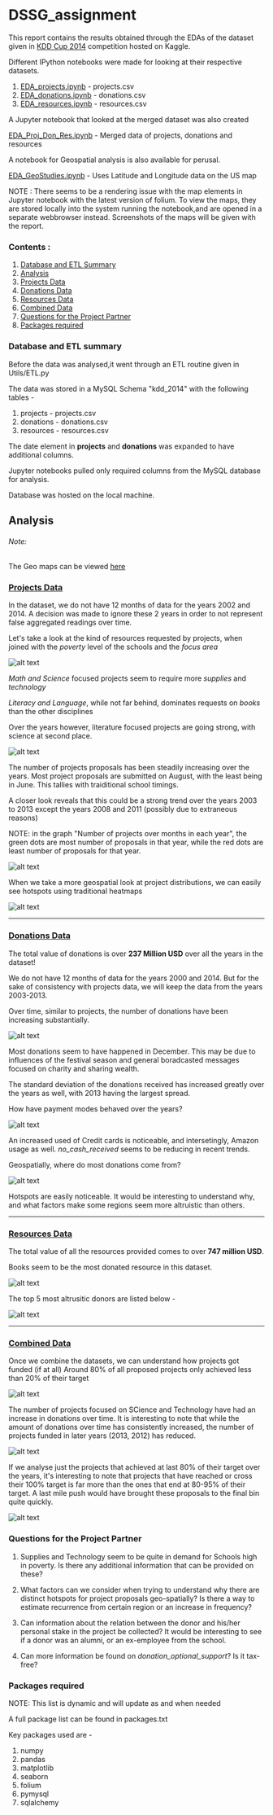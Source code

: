 # DSSG_assignment

This report contains the results obtained through the EDAs of the dataset given in 
[KDD Cup 2014](https://www.kaggle.com/c/kdd-cup-2014-predicting-excitement-at-donors-choose/) competition hosted on 
Kaggle.

Different IPython notebooks were made for looking at their respective datasets.
1. [EDA_projects.ipynb](https://github.com/Srihari231092/DSaPP_RA_Project/blob/master/EDA_projects.ipynb) - projects.csv
2. [EDA_donations.ipynb](https://github.com/Srihari231092/DSaPP_RA_Project/blob/master/EDA_donations.ipynb) - donations.csv
3. [EDA_resources.ipynb](https://github.com/Srihari231092/DSaPP_RA_Project/blob/master/EDA_resources.ipynb) - resources.csv

A Jupyter notebook that looked at the merged dataset was also created

[EDA_Proj_Don_Res.ipynb](https://github.com/Srihari231092/DSaPP_RA_Project/blob/master/EDA_Proj_Don_Res.ipynb) - Merged data
 of projects, donations and resources

A notebook for Geospatial analysis is also available for perusal. 

[EDA_GeoStudies.ipynb](https://github.com/Srihari231092/DSaPP_RA_Project/blob/master/EDA_GeoStudies.ipynb) - Uses Latitude
 and Longitude data on the US map

NOTE : There seems to be a rendering issue with the map elements in Jupyter notebook with the latest version of folium. 
To view the maps, they are stored locally into the system running the notebook,and are opened in a separate 
webbrowser instead. 
Screenshots of the maps will be given with the report.

### Contents : 
1. [Database and ETL Summary](https://github.com/Srihari231092/DSaPP_RA_Project/blob/master/AnalysisReport.md#database-and-etl-summary)
2. [Analysis](https://github.com/Srihari231092/DSaPP_RA_Project/blob/master/AnalysisReport.md#analysis)
3. [Projects Data](https://github.com/Srihari231092/DSaPP_RA_Project/blob/master/AnalysisReport.md#projects-data)
4. [Donations Data](https://github.com/Srihari231092/DSaPP_RA_Project/blob/master/AnalysisReport.md#donations-data)
5. [Resources Data](https://github.com/Srihari231092/DSaPP_RA_Project/blob/master/AnalysisReport.md#resources-data)
6. [Combined Data](https://github.com/Srihari231092/DSaPP_RA_Project/blob/master/AnalysisReport.md#combined-data)
7. [Questions for the Project Partner](https://github.com/Srihari231092/DSaPP_RA_Project/blob/master/AnalysisReport.md#questions-for-the-project-partner
)
8. [Packages required](https://github.com/Srihari231092/DSaPP_RA_Project/blob/master/AnalysisReport.md#packages-required)

### Database and ETL summary

Before the data was analysed,it went through an ETL routine given in Utils/ETL.py

The data was stored in a MySQL Schema "kdd_2014" with the following tables - 
1. projects - projects.csv
2. donations - donations.csv
3. resources - resources.csv

The date element in <b>projects</b> and <b>donations</b> was expanded to have additional columns.

Jupyter notebooks pulled only required columns from the MySQL database for analysis.

Database was hosted on the local machine. 

## Analysis 

###### Note: 
The Geo maps can be viewed 
[here](https://nbviewer.jupyter.org/github/Srihari231092/DSaPP_RA_Project/blob/master/res/SpatialAnalysis.html)


### [Projects Data](https://github.com/Srihari231092/DSaPP_RA_Project/blob/master/EDA_projects.ipynb)
In the dataset, we do not have 12 months of data for the years 2002 and 2014. A decision was made to ignore these 2 
years in order to not represent false aggregated readings over time.

Let's take a look at the kind of resources requested by projects, when joined with the _poverty_ level of the schools
 and the _focus area_
 
![alt text](https://github.com/Srihari231092/DSaPP_RA_Project/blob/master/images/projects/Resource%20requests.PNG)

*Math and Science* focused projects seem to require more _supplies_ and _technology_ 

*Literacy and Language*, while not far behind, dominates requests on _books_ than the other disciplines  

Over the years however, literature focused projects are going strong, with science at second place.

![alt text](https://github.com/Srihari231092/DSaPP_RA_Project/blob/master/images/projects/focusarea_years.PNG)


The number of projects proposals has been steadily increasing over the years.
Most project proposals are submitted on August, with the least being in June. This tallies with traiditional school 
timings.

A closer look reveals that this could be a strong trend over the years 2003 to 2013 except the 
years 2008 and 2011 (possibly due to extraneous reasons)

NOTE: in the graph "Number of projects over months in each year", the green dots are most number of proposals in 
that year, while the red dots are least number of proposals for that year.

![alt text](https://github.com/Srihari231092/DSaPP_RA_Project/blob/master/images/projects/numproposals_time.PNG)


When we take a more geospatial look at project distributions, we can easily see hotspots using traditional heatmaps

![alt text](https://github.com/Srihari231092/DSaPP_RA_Project/blob/master/images/projects/geo_heatmap.PNG)


---
### [Donations Data](https://github.com/Srihari231092/DSaPP_RA_Project/blob/master/EDA_donations.ipynb)
The total value of donations is over <b>237 Million USD</b> over all the years in the dataset!

We do not have 12 months of data for the years 2000 and 2014. But for the sake of consistency with projects data, we 
will keep the data from the years 2003-2013.

Over time, similar to projects, the number of donations have been increasing substantially.


![alt text](https://github.com/Srihari231092/DSaPP_RA_Project/blob/master/images/donations/numdonations_time.PNG)



Most donations seem to have happened in December. This may be due to influences of the festival season and general 
boradcasted messages focused on charity and sharing wealth.

The standard deviation of the donations received has increased greatly over the years as well, with 2013 having the 
largest spread.

How have payment modes behaved over the years? 

![alt text](https://github.com/Srihari231092/DSaPP_RA_Project/blob/master/images/donations/payment_time.PNG)


An increased used of Credit cards is noticeable, and intersetingly, Amazon usage as well. *no_cash_received*
seems to be reducing in recent trends. 

Geospatially, where do most donations come from? 

![alt text](https://github.com/Srihari231092/DSaPP_RA_Project/blob/master/images/donations/geo_donations.PNG)

Hotspots are easily noticeable. It would be interesting to understand why, and what factors make some regions seem 
more altruistic than others. 

---
### [Resources Data](https://github.com/Srihari231092/DSaPP_RA_Project/blob/master/EDA_resources.ipynb)

The total value of all the resources provided comes to over <b>747 million USD</b>.

Books seem to be the most donated resource in this dataset.

![alt text](https://github.com/Srihari231092/DSaPP_RA_Project/blob/master/images/resources/resource_type_donated.PNG)

The top 5 most altrusitic donors are listed below - 

![alt text](https://github.com/Srihari231092/DSaPP_RA_Project/blob/master/images/resources/top_vendors.PNG)


---
### [Combined Data](https://github.com/Srihari231092/DSaPP_RA_Project/blob/master/EDA_Proj_Don_Res.ipynb)

Once we combine the datasets, we can understand how projects got funded (if at all)
Around 80% of all proposed projects only achieved less than 20% of their target


![alt text](https://github.com/Srihari231092/DSaPP_RA_Project/blob/master/images/combined/hist_bin.PNG)


The number of projects focused on SCience and Technology have had an increase in donations over time. 
It is interesting to note that while the amount of donations over time has consistently increased, the number of 
projects funded in later years (2013, 2012) has reduced. 


![alt text](https://github.com/Srihari231092/DSaPP_RA_Project/blob/master/images/combined/focusarea.PNG)

If we analyse just the projects that achieved at last 80% of their target over the years, it's interesting to note 
that projects that have reached or cross their 100% target is far more than the ones that end at 80-95% of their 
target. A last mile push would have brought these proposals to the final bin quite quickly.

 
![alt text](https://github.com/Srihari231092/DSaPP_RA_Project/blob/master/images/combined/top80p_time.PNG)


### Questions for the Project Partner

1. Supplies and Technology seem to be quite in demand for Schools high in poverty. Is there any additional information 
that can be provided on these?  

2. What factors can we consider when trying to understand why there are distinct hotspots for project proposals 
geo-spatially? Is there a way to estimate recurrence from certain region or an increase in frequency?   

3. Can information about the relation between the donor and his/her personal stake in the project be collected? It 
would be interesting to see if a donor was an alumni, or an ex-employee from the school.   

4. Can more information be found on *donation_optional_support*? Is it tax-free?

### Packages required
NOTE: This list is dynamic and will update as and when needed

A full package list can be found in packages.txt

Key packages used are - 
1. numpy
2. pandas
3. matplotlib
4. seaborn
5. folium
6. pymysql
7. sqlalchemy

### 


 


